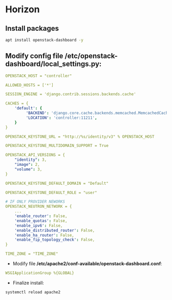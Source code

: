 # Horizon

## Install packages

```bash
apt install openstack-dashboard -y
```

## Modify config file **/etc/openstack-dashboard/local_settings.py**:

```yaml
OPENSTACK_HOST = "controller"

ALLOWED_HOSTS = ['*']

SESSION_ENGINE = 'django.contrib.sessions.backends.cache'

CACHES = {
    'default': {
         'BACKEND': 'django.core.cache.backends.memcached.MemcachedCache',
         'LOCATION': 'controller:11211',
    }
}

OPENSTACK_KEYSTONE_URL = "http://%s/identity/v3" % OPENSTACK_HOST

OPENSTACK_KEYSTONE_MULTIDOMAIN_SUPPORT = True

OPENSTACK_API_VERSIONS = {
    "identity": 3,
    "image": 2,
    "volume": 3,
}

OPENSTACK_KEYSTONE_DEFAULT_DOMAIN = "Default"

OPENSTACK_KEYSTONE_DEFAULT_ROLE = "user"

# IF ONLY PROVIDER NEWORKS
OPENSTACK_NEUTRON_NETWORK = {
    ...
    'enable_router': False,
    'enable_quotas': False,
    'enable_ipv6': False,
    'enable_distributed_router': False,
    'enable_ha_router': False,
    'enable_fip_topology_check': False,
}

TIME_ZONE = "TIME_ZONE"
```

* Modify file **/etc/apache2/conf-available/openstack-dashboard.conf**:

```yaml
WSGIApplicationGroup %{GLOBAL}
```

* Finalize install:

```bash
systemctl reload apache2
```


